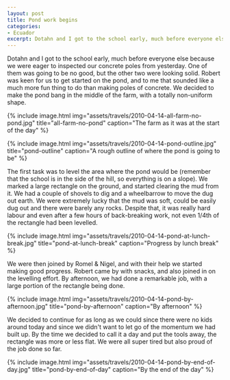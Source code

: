 ```yaml
---
layout: post
title: Pond work begins
categories:
- Ecuador
excerpt: Dotahn and I got to the school early, much before everyone else because we were eager to inspected our concrete poles from yesterday. One of them was going to be no good, but the other two were looking solid. Robert was keen for us to get started on the pond, and to me that sounded like a much more fun thing to do than making poles of concrete.
---
```


Dotahn and I got to the school early, much before everyone else because we were
eager to inspected our concrete poles from yesterday. One of them was going to
be no good, but the other two were looking solid. Robert was keen for us to get
started on the pond, and to me that sounded like a much more fun thing to do
than making poles of concrete. We decided to make the pond bang in the middle of
the farm, with a totally non-uniform shape.

{% include image.html
    img="assets/travels/2010-04-14-all-farm-no-pond.jpg"
    title="all-farm-no-pond"
    caption="The farm as it was at the start of the day" %}

{% include image.html
    img="assets/travels/2010-04-14-pond-outline.jpg"
    title="pond-outline"
    caption="A rough outline of where the pond is going to be" %}

The first task was to level the area where the pond would be (remember that the
school is in the side of the hill, so everything is on a slope). We marked a
large rectangle on the ground, and started clearing the mud from it. We had a
couple of shovels to dig and a wheelbarrow to move the dug out earth. We were
extremely lucky that the mud was soft, could be easily dug out and there were
barely any rocks. Despite that, it was really hard labour and even after a few
hours of back-breaking work, not even 1/4th of the rectangle had been levelled.

{% include image.html
    img="assets/travels/2010-04-14-pond-at-lunch-break.jpg"
    title="pond-at-lunch-break"
    caption="Progress by lunch break" %}

We were then joined by Romel & Nigel, and with their help we started making good
progress. Robert came by with snacks, and also joined in on the levelling
effort. By afternoon, we had done a remarkable job, with a large portion of the
rectangle being done.

{% include image.html
    img="assets/travels/2010-04-14-pond-by-afternoon.jpg"
    title="pond-by-afternoon"
    caption="By afternoon" %}

We decided to continue for as long as we could since there were no kids around
today and since we didn't want to let go of the momentum we had built up. By the
time we decided to call it a day and put the tools away, the rectangle was more
or less flat. We were all super tired but also proud of the job done so far.

{% include image.html
    img="assets/travels/2010-04-14-pond-by-end-of-day.jpg"
    title="pond-by-end-of-day"
    caption="By the end of the day" %}
